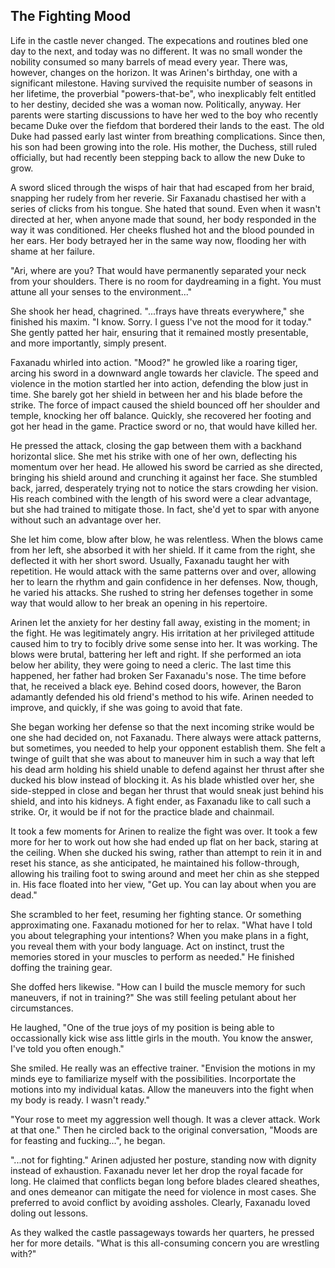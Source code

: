 ## The Fighting Mood

Life in the castle never changed. The expecations and routines bled one day to the next, and today was no different. It was no small wonder the nobility consumed so many barrels of mead every year. There was, however, changes on the horizon. It was Arinen's birthday, one with a significant milestone. Having survived the requisite number of seasons in her lifetime, the proverbial "powers-that-be", who inexplicably felt entitled to her destiny, decided she was a woman now. Politically, anyway. Her parents were starting discussions to have her wed to the boy who recently became Duke over the fiefdom that bordered their lands to the east. The old Duke had passed early last winter from breathing complications. Since then, his son had been growing into the role. His mother, the Duchess, still ruled officially, but had recently been stepping back to allow the new Duke to grow.

A sword sliced through the wisps of hair that had escaped from her braid, snapping her rudely from her reverie. Sir Faxanadu chastised her with a series of clicks from his tongue. She hated that sound. Even when it wasn't directed at her, when anyone made that sound, her body responded in the way it was conditioned. Her cheeks flushed hot and the blood pounded in her ears. Her body betrayed her in the same way now, flooding her with shame at her failure.

"Ari, where are you? That would have permanently separated your neck from your shoulders. There is no room for daydreaming in a fight. You must attune all your senses to the environment..."

She shook her head, chagrined. "...frays have threats everywhere," she finished his maxim. "I know. Sorry. I guess I've not the mood for it today." She gently patted her hair, ensuring that it remained mostly presentable, and more importantly, simply present.

Faxanadu whirled into action. "Mood?" he growled like a roaring tiger, arcing his sword in a downward angle towards her clavicle. The speed and violence in the motion startled her into action, defending the blow just in time. She barely got her shield in between her and his blade before the strike. The force of impact caused the shield bounced off her shoulder and temple, knocking her off balance. Quickly, she recovered her footing and got her head in the game. Practice sword or no, that would have killed her.

He pressed the attack, closing the gap between them with a backhand horizontal slice. She met his strike with one of her own, deflecting his momentum over her head. He allowed his sword be carried as she directed, bringing his shield around and crunching it against her face. She stumbled back, jarred, desperately trying not to notice the stars crowding her vision. His reach combined with the length of his sword were a clear advantage, but she had trained to mitigate those. In fact, she'd yet to spar with anyone without such an advantage over her.

She let him come, blow after blow, he was relentless. When the blows came from her left, she absorbed it with her shield. If it came from the right, she deflected it with her short sword. Usually, Faxanadu taught her with repetition. He would attack with the same patterns over and over, allowing her to learn the rhythm and gain confidence in her defenses. Now, though, he varied his attacks. She rushed to string her defenses together in some way that would allow to her break an opening in his repertoire.

Arinen let the anxiety for her destiny fall away, existing in the moment; in the fight. He was legitimately angry. His irritation at her privileged attitude caused him to try to focibly drive some sense into her. It was working. The blows were brutal, battering her left and right. If she performed an iota below her ability, they were going to need a cleric. The last time this happened, her father had broken Ser Faxanadu's nose. The time before that, he received a black eye. Behind cosed doors, however, the Baron adamantly defended his old friend's method to his wife. Arinen needed to improve, and quickly, if she was going to avoid that fate.

She began working her defense so that the next incoming strike would be one she had decided on, not Faxanadu. There always were attack patterns, but sometimes, you needed to help your opponent establish them. She felt a twinge of guilt that she was about to maneuver him in such a way that left his dead arm holding his shield unable to defend against her thrust after she ducked his blow instead of blocking it. As his blade whistled over her, she side-stepped in close and began her thrust that would sneak just behind his shield, and into his kidneys. A fight ender, as Faxanadu like to call such a strike. Or, it would be if not for the practice blade and chainmail.

It took a few moments for Arinen to realize the fight was over. It took a few more for her to work out how she had ended up flat on her back, staring at the ceiling. When she ducked his swing, rather than attempt to rein it in and reset his stance, as she anticipated, he maintained his follow-through, allowing his trailing foot to swing around and meet her chin as she stepped in. His face floated into her view, "Get up. You can lay about when you are dead."

She scrambled to her feet, resuming her fighting stance. Or something approximating one. Faxanadu motioned for her to relax. "What have I told you about telegraphing your intentions? When you make plans in a fight, you reveal them with your body language. Act on instinct, trust the memories stored in your muscles to perform as needed." He finished doffing the training gear.

She doffed hers likewise. "How can I build the muscle memory for such maneuvers, if not in training?" She was still feeling petulant about her circumstances.

He laughed, "One of the true joys of my position is being able to occassionally kick wise ass little girls in the mouth. You know the answer, I've told you often enough."

She smiled. He really was an effective trainer. "Envision the motions in my minds eye to familiarize myself with the possibilities. Incorportate the motions into my individual katas. Allow the maneuvers into the fight when my body is ready. I wasn't ready."

"Your rose to meet my aggression well though. It was a clever attack. Work at that one." Then he circled back to the original conversation, "Moods are for feasting and fucking...", he began.

"...not for fighting." Arinen adjusted her posture, standing now with dignity instead of exhaustion. Faxanadu never let her drop the royal facade for long. He claimed that conflicts began long before blades cleared sheathes, and ones demeanor can mitigate the need for violence in most cases. She preferred to avoid conflict by avoiding assholes. Clearly, Faxanadu loved doling out lessons.

As they walked the castle passageways towards her quarters, he pressed her for more details. "What is this all-consuming concern you are wrestling with?"


